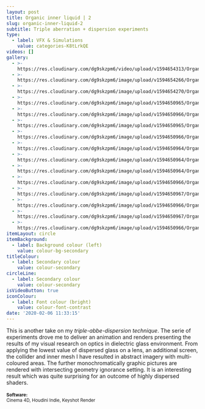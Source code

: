 ```yaml
---
layout: post
title: Organic inner liquid | 2
slug: organic-inner-liquid-2
subtitle: Triple aberration + dispersion experiments
type:
  - label: VFX & Simulations
    value: categories-K8tLrkQE
videos: []
gallery:
  - >-
    https://res.cloudinary.com/dg9skzpm6/video/upload/v1594654313/Organic%20shape%20inner%20liquid%202/u6sauhigrrajc9nzxvtc.mp4
  - >-
    https://res.cloudinary.com/dg9skzpm6/image/upload/v1594654266/Organic%20shape%20inner%20liquid%202/nmrkl67ehbzxhvbwfzhm.jpg
  - >-
    https://res.cloudinary.com/dg9skzpm6/image/upload/v1594654270/Organic%20shape%20inner%20liquid%202/k7jeaqhxxrs8dhtbbc6g.gif
  - >-
    https://res.cloudinary.com/dg9skzpm6/image/upload/v1594650965/Organic%20shape%20inner%20liquid%202/hgj6t6j0izm5fcra5wnf.jpg
  - >-
    https://res.cloudinary.com/dg9skzpm6/image/upload/v1594650966/Organic%20shape%20inner%20liquid%202/ptnkclslxfsi3jpnkapk.jpg
  - >-
    https://res.cloudinary.com/dg9skzpm6/image/upload/v1594650965/Organic%20shape%20inner%20liquid%202/zphgrmwclwk8y4t2vbcv.jpg
  - >-
    https://res.cloudinary.com/dg9skzpm6/image/upload/v1594650966/Organic%20shape%20inner%20liquid%202/h7ydc6ilmizodo56ryzl.jpg
  - >-
    https://res.cloudinary.com/dg9skzpm6/image/upload/v1594650964/Organic%20shape%20inner%20liquid%202/o8irhdfmiaehl0qblnei.jpg
  - >-
    https://res.cloudinary.com/dg9skzpm6/image/upload/v1594650964/Organic%20shape%20inner%20liquid%202/a9elqp0vt2qszkvhuwld.jpg
  - >-
    https://res.cloudinary.com/dg9skzpm6/image/upload/v1594650964/Organic%20shape%20inner%20liquid%202/b1appzthoefo4gxeqo7x.jpg
  - >-
    https://res.cloudinary.com/dg9skzpm6/image/upload/v1594650966/Organic%20shape%20inner%20liquid%202/psm6dhdpl7sg5nxx44bo.jpg
  - >-
    https://res.cloudinary.com/dg9skzpm6/image/upload/v1594650967/Organic%20shape%20inner%20liquid%202/ssmrvwsd3zctquytez3m.jpg
  - >-
    https://res.cloudinary.com/dg9skzpm6/image/upload/v1594650966/Organic%20shape%20inner%20liquid%202/zfliqpsg8ao4mrniiyl2.jpg
  - >-
    https://res.cloudinary.com/dg9skzpm6/image/upload/v1594650967/Organic%20shape%20inner%20liquid%202/fncxkjgkb3kknr6suxmc.jpg
  - >-
    https://res.cloudinary.com/dg9skzpm6/image/upload/v1594650966/Organic%20shape%20inner%20liquid%202/yurya3fhxbhqafcjzpkw.jpg
itemLayout: circle
itemBackground:
  - label: Background colour (left)
    value: colour-bg-secondary
titleColour:
  - label: Secondary colour
    value: colour-secondary
circleLine:
  - label: Secondary colour
    value: colour-secondary
isVideoButton: true
iconColour:
  - label: Font colour (bright)
    value: colour-font-contrast
date: '2020-02-06 11:33:15'
---
```

This is another take on my _triple-abbe-dispersion technique_. The serie of experiments drove me to deliver an animation and renders presenting the results of my visual research on optics in dielectric glass environment. From applying the lowest value of dispersed glass on a lens, an additional screen, the collider and inner mesh I have resulted in abstract imagery with multi-coloured areas. The further monochromatically graphic pictures are rendered with intersecting geometry ignorance setting. It is an interesting result which was quite surprising for an outcome of highly dispersed shaders.<br><br><small><b>Software:</b><br>Cinema 4D, Houdini Indie, Keyshot Render</small>
